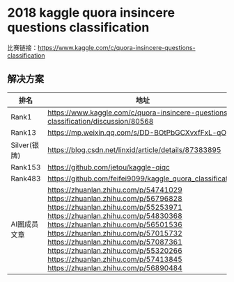 
# 2018 kaggle quora insincere questions classification

比赛链接：https://www.kaggle.com/c/quora-insincere-questions-classification

## 解决方案
|排名|地址|
|----|----|
|Rank1|https://www.kaggle.com/c/quora-insincere-questions-classification/discussion/80568|
|Rank13|https://mp.weixin.qq.com/s/DD-BOtPbGCXvxfFxL-qOgg|
|Silver(银牌)|https://blog.csdn.net/linxid/article/details/87383895|
|Rank153|https://github.com/jetou/kaggle-qiqc|
|Rank483|https://github.com/feifei9099/kaggle_quora_classification|
|AI圈成员文章|https://zhuanlan.zhihu.com/p/54741029<br>https://zhuanlan.zhihu.com/p/56796828<br>https://zhuanlan.zhihu.com/p/55253971<br>https://zhuanlan.zhihu.com/p/54830368<br>https://zhuanlan.zhihu.com/p/56501536<br>https://zhuanlan.zhihu.com/p/57015732<br>https://zhuanlan.zhihu.com/p/57087361<br>https://zhuanlan.zhihu.com/p/55320266<br>https://zhuanlan.zhihu.com/p/57413845<br>https://zhuanlan.zhihu.com/p/56890484|
